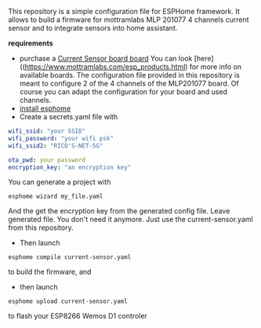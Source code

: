 This repository is a simple configuration file for ESPHome framework.
It allows to build a firmware for mottramlabs MLP 201077 4 channels current sensor and to integrate sensors into home assistant.


**requirements**
- purchase a [Current Sensor board board](https://www.ebay.co.uk/sch/i.html?_nkw=&_armrs=1&_ipg=&_from=&_ssn=mlabs2018)
  You can look [here]((https://www.mottramlabs.com/esp_products.html) for more info on available boards.
  The configuration file provided in this repository is meant to configure 2 of the 4 channels of the MLP201077 board.
  Of course you can adapt the configuration for your board and used channels.
- [install esphome](https://esphome.io/guides/installing_esphome.html#)
- Create a secrets.yaml file with 
```yaml
wifi_ssid: "your SSID"
wifi_password: "your wifi psk"
wifi_ssid2: "RICO'S-NET-5G"

ota_pwd: your password
encryption_key: "an encryption key"
```

You can generate a project with
```
esphome wizard my_file.yaml
```

And the get the encryption key from the generated config file. Leave generated file. You don't need it anymore. Just use the current-sensor.yaml from this repository.

- Then launch
```
esphome compile current-sensor.yaml
```
to build the firmware, and 
- then launch
```
esphome upload current-sensor.yaml
```
to flash your ESP8266 Wemos D1 controler 

